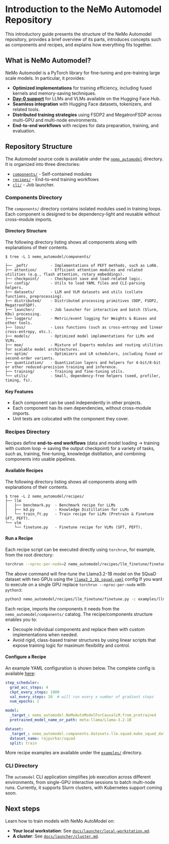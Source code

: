 # Introduction to the NeMo Automodel Repository

This introductory guide presents the structure of the NeMo Automodel repository, provides a brief overview of its parts, introduces concepts such as components and recipes, and explains how everything fits together.

## What is NeMo Automodel?
NeMo Automodel is a PyTorch library for fine-tuning and pre-training large scale models. In particular, it provides:
- **Optimized implementations** for training efficiency, including fused kernels and memory-saving techniques.
- [**Day-0 support**](model-coverage/overview.md) for LLMs and VLMs available on the Hugging Face Hub.
- **Seamless integration** with Hugging Face datasets, tokenizers, and related tools.
- **Distributed training strategies** using FSDP2 and MegatronFSDP across multi-GPU and multi-node environments.
- **End-to-end workflows** with recipes for data preparation, training, and evaluation.


## Repository Structure
The Automodel source code is available under the [`nemo_automodel`](https://github.com/NVIDIA-NeMo/Automodel/tree/main/nemo_automodel) directory. It is organized into three directories:
- [`components/`](https://github.com/NVIDIA-NeMo/Automodel/tree/main/nemo_automodel/components)  - Self-contained modules
- [`recipes/`](https://github.com/NVIDIA-NeMo/Automodel/tree/main/nemo_automodel/recipes) - End-to-end training workflows
- [`cli/`](https://github.com/NVIDIA-NeMo/Automodel/tree/main/nemo_automodel/_cli) - Job launcher.

### Components Directory
The `components/` directory contains isolated modules used in training loops.
Each component is designed to be dependency-light and reusable without cross-module imports.

#### Directory Structure
The following directory listing shows all components along with explanations of their contents.
```
$ tree -L 1 nemo_automodel/components/

├── _peft/          - Implementations of PEFT methods, such as LoRA.
├── attention/      - Efficient attention modules and related utilities (e.g., flash attention, rotary embeddings).
├── checkpoint/     - Checkpoint save and load-related logic.
├── config/         - Utils to load YAML files and CLI-parsing helpers.
├── datasets/       - LLM and VLM datasets and utils (collate functions, preprocessing).
├── distributed/    - Distributed processing primitives (DDP, FSDP2, MegatronFSDP).
├── launcher/       - Job launcher for interactive and batch (Slurm, K8s) processing.
├── loggers/        - Metric/event logging for Weights & Biases and other tools.
├── loss/           - Loss functions (such as cross-entropy and linear cross-entropy, etc.).
├── models/         - Optimized model implementations for LLMs and VLMs.
├── moe/            - Mixture of Experts modules and routing utilities for scalable model architectures.
├── optim/          - Optimizers and LR schedulers, including fused or second-order variants.
├── quantization/   - Quantization layers and helpers for 4-bit/8-bit or other reduced-precision training and inference.
├── training/       - Training and fine-tuning utils.
└── utils/          - Small, dependency-free helpers (seed, profiler, timing, fs).
```

#### Key Features
- Each component can be used independently in other projects.
- Each component has its own dependencies, without cross-module imports.
- Unit tests are colocated with the component they cover.

### Recipes Directory
Recipes define **end-to-end workflows** (data and model loading → training with custom loop → saving the output checkpoint)
for a variety of tasks, such as, training, fine-tuning, knowledge distillation, and combining components into usable pipelines.

#### Available Recipes
The following directory listing shows all components along with explanations of their contents.
```
$ tree -L 2 nemo_automodel/recipes/
├── llm
│   ├── benchmark.py  - Benchmark recipe for LLMs
│   ├── kd.py         - Knowledge Distillation for LLMs
│   └── train_ft.py   - Train recipe for LLMs (Pretrain & Finetune SFT, PEFT).
└── vlm
    └── finetune.py   - Finetune recipe for VLMs (SFT, PEFT).
```

#### Run a Recipe

Each recipe script can be executed directly using `torchrun`, for example, from the root directory:
```bash
torchrun --nproc-per-node=2 nemo_automodel/recipes/llm_finetune/finetune.py -c examples/llm_finetune/llama3_2/llama3_2_1b_squad.yaml
```

The above command will fine-tune the Llama3.2-1B model on the SQuaD dataset with two GPUs using the [`llama3_2_1b_squad.yaml`](https://github.com/NVIDIA-NeMo/Automodel/blob/824408f007c42e11471a1f9e1c975b570514d2a8/examples/llm_finetune/llama3_2/llama3_2_1b_squad.yaml) config
If you want to execute on a single GPU replace `torchrun --nproc-per-node` with `python3`:
```bash
python3 nemo_automodel/recipes/llm_finetune/finetune.py -c examples/llm_finetune/llama3_2/llama3_2_1b_squad.yaml
```

Each recipe, imports the components it needs from the `nemo_automodel/components/` catalog.
The recipe/components structure enables you to:
- Decouple individual components and replace them with custom implementations when needed.
- Avoid rigid, class-based trainer structures by using linear scripts that expose training logic for maximum flexibility and control.

<!-- For an in-depth explanation of the LLM recipe please also see the [LLM recipe deep-dive guide](docs/llm_recipe_deep_dive.md). -->

#### Configure a Recipe
An example YAML configuration is shown below. The complete config is available [here](https://github.com/NVIDIA-NeMo/Automodel/blob/main/examples/llm_finetune/llama3_2/llama3_2_1b_squad.yaml):
```yaml
step_scheduler:
  grad_acc_steps: 4
  ckpt_every_steps: 1000
  val_every_steps: 10  # will run every x number of gradient steps
  num_epochs: 1

model:
  _target_: nemo_automodel.NeMoAutoModelForCausalLM.from_pretrained
  pretrained_model_name_or_path: meta-llama/Llama-3.2-1B

dataset:
  _target_: nemo_automodel.components.datasets.llm.squad.make_squad_dataset
  dataset_name: rajpurkar/squad
  split: train
```

More recipe examples are available under the [`examples/`](https://github.com/NVIDIA-NeMo/Automodel/tree/main/examples) directory.

### CLI Directory
The `automodel` CLI application simplifies job execution across different environments, from
single-GPU interactive sessions to batch multi-node runs. Currently, it supports Slurm clusters, with Kubernetes support coming soon.


## Next steps

Learn how to train models with NeMo AutoModel on:
- **Your local workstation**: See [`docs/launcher/local-workstation.md`](launcher/local-workstation.md).
- **A cluster**: See [`docs/launcher/cluster.md`](docs/launcher/cluster.md).
